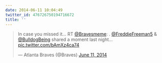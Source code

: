 ```yaml
---
date: 2014-06-11 10:04:49
twitter_id: 476726750194716672
title: ''
---
```


<blockquote class="twitter-tweet"><p lang="en" dir="ltr">In case you missed it... RT <a href="https://twitter.com/Bravesmeme?ref_src=twsrc%5Etfw">@Bravesmeme</a>: . <a href="https://twitter.com/FreddieFreeman5?ref_src=twsrc%5Etfw">@FreddieFreeman5</a> &amp; <a href="https://twitter.com/BulldogBeing?ref_src=twsrc%5Etfw">@BulldogBeing</a> shared a moment last night... <a href="http://t.co/bAmXz4ca74">pic.twitter.com/bAmXz4ca74</a></p>&mdash; Atlanta Braves (@Braves) <a href="https://twitter.com/Braves/status/476708333077164032?ref_src=twsrc%5Etfw">June 11, 2014</a></blockquote>
<script async src="https://platform.twitter.com/widgets.js" charset="utf-8"></script>
